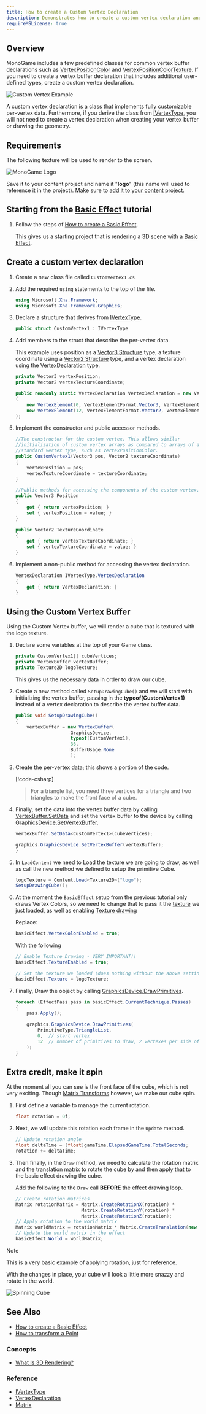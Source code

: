```yaml
---
title: How to create a Custom Vertex Declaration
description: Demonstrates how to create a custom vertex declaration and use it to render a 3D object.
requireMSLicense: true
---
```


## Overview

MonoGame includes a few predefined classes for common vertex buffer declarations such as [VertexPositionColor](xref:Microsoft.Xna.Framework.Graphics.VertexPositionColor) and [VertexPositionColorTexture](xref:Microsoft.Xna.Framework.Graphics.VertexPositionColorTexture). If you need to create a vertex buffer declaration that includes additional user-defined types, create a custom vertex declaration.

![Custom Vertex Example](images/graphics_custom_vertex.png)

A custom vertex declaration is a class that implements fully customizable per-vertex data. Furthermore, if you derive the class from [IVertexType](xref:Microsoft.Xna.Framework.Graphics.IVertexType), you will not need to create a vertex declaration when creating your vertex buffer or drawing the geometry.

## Requirements

The following texture will be used to render to the screen.

![MonoGame Logo](images/logo.png)

Save it to your content project and name it "**logo**" (this name will used to reference it in the project).  Make sure to [add it to your content project](../content_pipeline/HowTo_GameContent_Add.md).

## Starting from the [Basic Effect](HowTo_Create_a_BasicEffect.md) tutorial

1. Follow the steps of [How to create a Basic Effect](HowTo_Create_a_BasicEffect.md).

   This gives us a starting project that is rendering a 3D scene with a [Basic Effect](xref:Microsoft.Xna.Framework.Graphics.BasicEffect).

## Create a custom vertex declaration

1. Create a new class file called `CustomVertex1.cs`

1. Add the required `using` statements to the top of the file.

    ```csharp
    using Microsoft.Xna.Framework;
    using Microsoft.Xna.Framework.Graphics;
    ```

1. Declare a structure that derives from [IVertexType](xref:Microsoft.Xna.Framework.Graphics.IVertexType).

    ```csharp
    public struct CustomVertex1 : IVertexType
    ```

1. Add members to the struct that describe the per-vertex data.

    This example uses position as a [Vector3 Structure](xref:Microsoft.Xna.Framework.Vector3) type, a texture coordinate using a [Vector2 Structure](xref:Microsoft.Xna.Framework.Vector2) type, and a vertex declaration using the [VertexDeclaration](xref:Microsoft.Xna.Framework.Graphics.VertexDeclaration) type.

    ```csharp
    private Vector3 vertexPosition;
    private Vector2 vertexTextureCoordinate;
    
    public readonly static VertexDeclaration VertexDeclaration = new VertexDeclaration
    (
        new VertexElement(0, VertexElementFormat.Vector3, VertexElementUsage.Position, 0),
        new VertexElement(12, VertexElementFormat.Vector2, VertexElementUsage.TextureCoordinate, 0)
    );
    ```

1. Implement the constructor and public accessor methods.

    ```csharp
    //The constructor for the custom vertex. This allows similar 
    //initialization of custom vertex arrays as compared to arrays of a 
    //standard vertex type, such as VertexPositionColor.
    public CustomVertex1(Vector3 pos, Vector2 textureCoordinate)
    {
        vertexPosition = pos;
        vertexTextureCoordinate = textureCoordinate;
    }
    
    //Public methods for accessing the components of the custom vertex.
    public Vector3 Position
    {
        get { return vertexPosition; }
        set { vertexPosition = value; }
    }
    
    public Vector2 TextureCoordinate
    {
        get { return vertexTextureCoordinate; }
        set { vertexTextureCoordinate = value; }
    }
    ```

1. Implement a non-public method for accessing the vertex declaration.

    ```csharp
    VertexDeclaration IVertexType.VertexDeclaration
    {
        get { return VertexDeclaration; }
    }
    ```

## Using the Custom Vertex Buffer

Using the Custom Vertex buffer, we will render a cube that is textured with the logo texture.

1. Declare some variables at the top of your Game class.

    ```csharp
    private CustomVertex1[] cubeVertices;
    private VertexBuffer vertexBuffer;
    private Texture2D logoTexture;
    ```

    This gives us the necessary data in order to draw our cube.

1. Create a new method called `SetupDrawingCube()` and we will start with initializing the vertex buffer, passing in the **typeof(CustomVertex1)** instead of a vertex declaration to describe the vertex buffer data.

    ```csharp
    public void SetupDrawingCube()
    {
        vertexBuffer = new VertexBuffer(
                        GraphicsDevice,
                        typeof(CustomVertex1),
                        36,
                        BufferUsage.None
                        );
    ```

1. Create the per-vertex data; this shows a portion of the code.

    [!code-csharp[](./files/cubevertexdata.cs)]

    > For a triangle list, you need three vertices for a triangle and two triangles to make the front face of a cube.

1. Finally, set the data into the vertex buffer data by calling [VertexBuffer.SetData](xref:Microsoft.Xna.Framework.Graphics.VertexBuffer) and set the vertex buffer to the device by calling [GraphicsDevice.SetVertexBuffer](xref:Microsoft.Xna.Framework.Graphics.GraphicsDevice).

    ```csharp
    vertexBuffer.SetData<CustomVertex1>(cubeVertices);
    
    graphics.GraphicsDevice.SetVertexBuffer(vertexBuffer);
    }
    ```

1. In `LoadContent` we need to Load the texture we are going to draw, as well as call the new method we defined to setup the primitive Cube.

    ```csharp
    logoTexture = Content.Load<Texture2D>("logo");
    SetupDrawingCube();
    ```

1. At the moment the `BasicEffect` setup from the previous tutorial only draws Vertex Colors, so we need to change that to pass it the [texture](xref:Microsoft.Xna.Framework.Graphics.BasicEffect#Microsoft_Xna_Framework_Graphics_BasicEffect_Texture) we just loaded, as well as enabling [Texture drawing](xref:Microsoft.Xna.Framework.Graphics.BasicEffect#Microsoft_Xna_Framework_Graphics_BasicEffect_TextureEnabled)

    Replace:

    ```csharp
    basicEffect.VertexColorEnabled = true;
    ```

    With the following

    ```csharp
    // Enable Texture Drawing - VERY IMPORTANT!!
    basicEffect.TextureEnabled = true;

    // Set the texture we loaded (does nothing without the above setting)
    basicEffect.Texture = logoTexture;
    ```

1. Finally, Draw the object by calling [GraphicsDevice.DrawPrimitives](xref:Microsoft.Xna.Framework.Graphics.GraphicsDevice).

    ```csharp
    foreach (EffectPass pass in basicEffect.CurrentTechnique.Passes)
    {
        pass.Apply();
    
        graphics.GraphicsDevice.DrawPrimitives(
            PrimitiveType.TriangleList,
            0,  // start vertex
            12  // number of primitives to draw, 2 vertexes per side of the cube
        );
    }
    ```

## Extra credit, make it spin

At the moment all you can see is the front face of the cube, which is not very exciting.  Though [Matrix Transforms](HowTo_TransformPoint.md) however, we make our cube spin.

1. First define a variable to manage the current rotation.

    ```csharp
    float rotation = 0f;
    ```

1. Next, we will update this rotation each frame in the `Update` method.

    ```csharp
    // Update rotation angle
    float deltaTime = (float)gameTime.ElapsedGameTime.TotalSeconds;
    rotation += deltaTime;
    ```

1. Then finally, in the `Draw` method, we need to calculate the rotation matrix and the translation matrix to rotate the cube by and then apply that to the basic effect drawing the cube.

    Add the following to the `Draw` call **BEFORE** the effect drawing loop.

    ```csharp
    // Create rotation matrices
    Matrix rotationMatrix = Matrix.CreateRotationX(rotation) *
                            Matrix.CreateRotationY(rotation) *
                            Matrix.CreateRotationZ(rotation);
    // Apply rotation to the world matrix
    Matrix worldMatrix = rotationMatrix * Matrix.CreateTranslation(new Vector3(0, 0, 0));
    // Update the world matrix in the effect
    basicEffect.World = worldMatrix;    
    ```

> [!NOTE]
> This is a very basic example of applying rotation, just for reference.

With the changes in place, your cube will look a little more snazzy and rotate in the world.

![Spinning Cube](images/HowTo_CustomVertex_Final.gif)

## See Also

- [How to create a Basic Effect](HowTo_Create_a_BasicEffect.md)
- [How to transform a Point](HowTo_TransformPoint.md)

### Concepts

- [What Is 3D Rendering?](../../whatis/graphics/WhatIs_3DRendering.md)

### Reference

- [IVertexType](xref:Microsoft.Xna.Framework.Graphics.IVertexType)
- [VertexDeclaration](xref:Microsoft.Xna.Framework.Graphics.VertexDeclaration)
- [Matrix](xref:Microsoft.Xna.Framework.Matrix)
